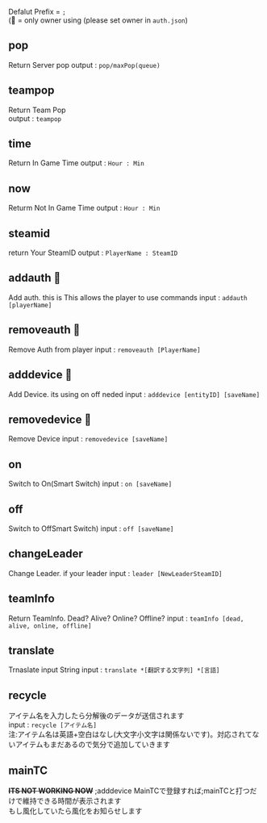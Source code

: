 Defalut Prefix =  `;`  
(:crown: = only owner using (please set owner in ``auth.json``)

## pop
Return Server pop
output : ``pop/maxPop(queue)`` 

## teampop
Return Team Pop  
output : ``teampop``

## time 
Return In Game Time
output : ``Hour : Min``

## now 
Returm Not In Game Time
output : ``Hour : Min``

## steamid
return Your SteamID
output : ``PlayerName : SteamID``

## addauth :crown:
Add auth. this is This allows the player to use commands
input : ``addauth [playerName]``

## removeauth :crown:
Remove Auth from player
input : ``removeauth [PlayerName]``

## adddevice :crown:
Add Device. its using on off neded
input : ``adddevice [entityID] [saveName]``  

## removedevice :crown:
Remove Device
input : ``removedevice [saveName]``

## on
Switch to On(Smart Switch)
input : ``on [saveName]``

## off
Switch to OffSmart Switch)
input : ``off [saveName]``

## changeLeader
Change Leader. if your leader
input : ``leader [NewLeaderSteamID]``

## teamInfo
Return TeamInfo. Dead? Alive? Online? Offline?
input : ``teamInfo [dead, alive, online, offline]``  

## translate
Trnaslate  input String
input : ``translate *[翻訳する文字列] *[言語]``  

## recycle
アイテム名を入力したら分解後のデータが送信されます  
input : ``recycle [アイテム名]``  
注:アイテム名は英語+空白はなし(大文字小文字は関係ないです)。対応されてないアイテムもまだあるので気分で追加していきます  

## mainTC  
~~**ITS NOT WORKING NOW**~~
;adddevice MainTCで登録すれば;mainTCと打つだけで維持できる時間が表示されます  
もし風化していたら風化をお知らせします
